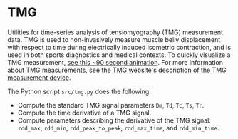 # TMG
Utilities for time-series analysis of tensiomyography (TMG) measurement data.
TMG is used to non-invasively measure muscle belly displacement with respect to time during electrically induced isometric contraction, and is used in both sports diagnostics and medical contexts.
To quickly visualize a TMG measurement, [see this ~90 second animation](https://www.youtube.com/watch?v=RwsBNEcN6PA).
For more information about TMG measurements, see [the TMG website's description of the TMG measurement device](https://www.tmg-bodyevolution.com/sports/tmg-measuring-device/).

The Python script `src/tmg.py` does the following:
- Compute the standard TMG signal parameters `Dm`, `Td`, `Tc`, `Ts`, `Tr`.
- Compute the time derivative of a TMG signal.
- Compute parameters describing the derivative of the TMG signal:
  `rdd_max`, `rdd_min`, `rdd_peak_to_peak`, `rdd_max_time`, and `rdd_min_time`.
